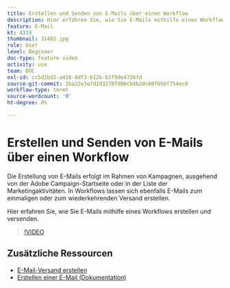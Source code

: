 ```yaml
---
title: Erstellen und Senden von E-Mails über einen Workflow
description: Hier erfahren Sie, wie Sie E-Mails mithilfe eines Workflows erstellen und versenden.
feature: E-Mail
kt: 4319
thumbnail: 31465.jpg
role: User
level: Beginner
doc-type: feature video
activity: use
team: DOC
exl-id: cc5d1bd2-a416-4df3-b12b-b1f9de4736fd
source-git-commit: 2ba22e7e7d193278fd06cb4b2dc80f650f754ec8
workflow-type: tm+mt
source-wordcount: '0'
ht-degree: 0%

---
```


# Erstellen und Senden von E-Mails über einen Workflow

Die Erstellung von E-Mails erfolgt im Rahmen von Kampagnen, ausgehend von der Adobe Campaign-Startseite oder in der Liste der Marketingaktivitäten. In Workflows lassen sich ebenfalls E-Mails zum einmaligen oder zum wiederkehrenden Versand erstellen.

Hier erfahren Sie, wie Sie E-Mails mithilfe eines Workflows erstellen und versenden.

>[!VIDEO](https://video.tv.adobe.com/v/31465?quality=12)

## Zusätzliche Ressourcen

* [E-Mail-Versand erstellen](/help/communication-channels/email/create-email-from-homepage.md)
* [Erstellen einer E-Mail (Dokumentation)](https://experienceleague.adobe.com/docs/campaign-standard/using/communication-channels/email-messages/creating-an-email.html?lang=en)
